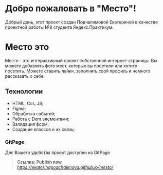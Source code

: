 # Добро пожаловать в "Место"!

Добрый день, этот проект создан Подчалимовой Екатериной в качестве проектной работы №9  студента Яндекс.Практикум.


# Место это

Место - это интерактивный проект собственной интернет-страницы. Вы можете добавлять фото мест, которые вы посетили или хотите посетить. Можете ставить лайки, заполнять свой профиль и немного рассказать о себе.

## Технологии

- HTML, Css, JS;
- Figma;
- Обработка событий;
- Работа с Dom элементами;
- Валидация форм;
- Создание классов и их связь;

### GitPage

Для Вашего удобства проект доступен на GitPage
> **Ссылка:**  **Publish now** *https://ekaterinapodchalimova.github.io/mesto/*


